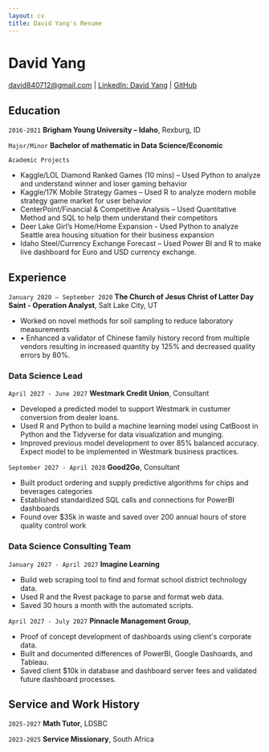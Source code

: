 ```yaml
---
layout: cv
title: David Yang's Resume
---
```

# David Yang


<div id="webaddress">
<a href="david840712@gmail.com">david840712@gmail.com</a>
| <a href="https://www.linkedin.com/in/shih-wei-david-yang-a73826124/">LinkedIn: David Yang</a>
| <a href="https://github.com/hhhh840712">GitHub</a>
</div>

<!-- https://www.monique.tech/the-art-of-markdown -->

## Education

`2016-2021`
__Brigham Young University – Idaho__, Rexburg, ID

`Major/Minor`
__Bachelor of mathematic in Data Science/Economic__

`Academic Projects`
- Kaggle/LOL Diamond Ranked Games (10 mins) – Used Python to analyze and understand winner and loser gaming behavior
- Kaggle/17K Mobile Strategy Games – Used R to analyze modern mobile strategy game market for user behavior
- CenterPoint/Financial & Competitive Analysis – Used Quantitative Method and SQL to help them understand their competitors
- Deer Lake Girl’s Home/Home Expansion - Used Python to analyze Seattle area housing situation for their business expansion
- Idaho Steel/Currency Exchange Forecast – Used Power BI and R to make live dashboard for Euro and USD currency exchange.

## Experience

`January 2020 – September 2020`
__The Church of Jesus Christ of Latter Day Saint - Operation Analyst__, Salt Lake City, UT

- Worked on novel methods for soil sampling to reduce laboratory measurements
- •	Enhanced a validator of Chinese family history record from multiple vendors resulting in increased quantity by 125% and decreased quality errors by 80%.

### Data Science Lead

`April 2027 - June 2027`
__Westmark Credit Union__, Consultant

- Developed a predicted model to support Westmark in custumer conversion from dealer loans.
- Used R and Python to build a machine learning model using CatBoost in Python and the Tidyverse for data visualization and munging. 
- Improved previous model development to over 85% balanced accuracy. Expect model to be implemented in Westmark business practices.

`September 2027 - April 2028`
__Good2Go__, Consultant

- Built product ordering and supply predictive algorithms for chips and beverages categories
- Established standardized SQL calls and connections for PowerBI dashboards
- Found over $35k in waste and saved over 200 annual hours of store quality control work 

### Data Science Consulting Team

`January 2027 - April 2027`
__Imagine Learning__

- Build web scraping tool to find and format school district technology data.
- Used R and the Rvest package to parse and format web data.
- Saved 30 hours a month with the automated scripts.

`April 2027 - July 2027`
__Pinnacle Management Group__, 

- Proof of concept development of dashboards using client's corporate data.
- Built and documented differences of PowerBI, Google Dashoards, and Tableau.
- Saved client $10k in database and dashboard server fees and validated future dashboard processes.


## Service and Work History

`2025-2027`
__Math Tutor__, LDSBC


`2023-2025`
__Service Missionary__, South Africa



<!-- ### Footer

Last updated: May 2013 -->


